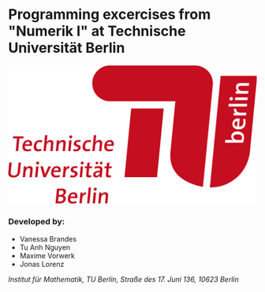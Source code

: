 # Programming excercises from "Numerik I" at Technische Universität Berlin

![alt text](https://github.com/LithuanianMathemator/Programmieraufgaben/blob/main/tulogo.png?raw=true)

### Developed by:

- Vanessa Brandes
- Tu Anh Nguyen
- Maxime Vorwerk
- Jonas Lorenz

*Institut für Mathematik, TU Berlin, Straße des 17. Juni 136, 10623 Berlin*
